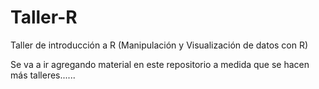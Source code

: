 # Taller-R
Taller de introducción a R (Manipulación y Visualización de datos con R)

Se va a ir agregando material en este repositorio a medida que se hacen más talleres......
